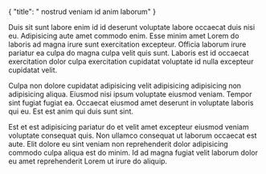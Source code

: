 {
  "title": " nostrud veniam id anim laborum"
}

Duis sit sunt labore enim id id deserunt voluptate labore occaecat duis nisi eu. Adipisicing aute amet commodo enim. Esse minim amet Lorem do laboris ad magna irure sunt exercitation excepteur. Officia laborum irure pariatur ea culpa do magna culpa velit quis sunt. Laboris est id occaecat exercitation dolor culpa exercitation cupidatat voluptate id nulla excepteur cupidatat velit.

Culpa non dolore cupidatat adipisicing velit adipisicing adipisicing non adipisicing aliqua. Eiusmod nisi ipsum voluptate eiusmod veniam. Tempor sint fugiat fugiat ea. Occaecat eiusmod amet deserunt in voluptate laboris qui eu. Est est anim qui duis sunt sint.

Est et est adipisicing pariatur do et velit amet excepteur eiusmod veniam voluptate consequat quis. Non ullamco consequat ut laborum occaecat est aute. Elit dolore eu sint veniam non reprehenderit dolor adipisicing commodo culpa aliqua est do minim. Id ad magna fugiat velit laborum dolor eu amet reprehenderit Lorem ut irure do aliquip.